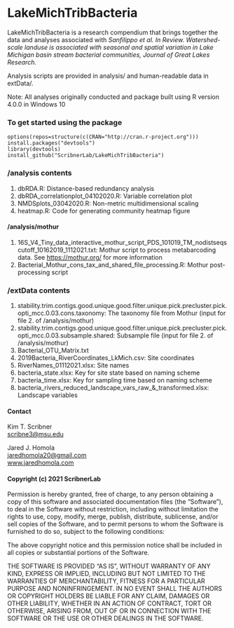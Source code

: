 LakeMichTribBacteria
====================

LakeMichTribBacteria is a research compendium that brings together the
data and analyses associated with *Sanfilippo et al. In Review.
Watershed-scale landuse is associated with seasonal and spatial
variation in Lake Michigan basin stream bacterial communities, Journal
of Great Lakes Research.*

Analysis scripts are provided in analysis/ and human-readable data in
extData/.

Note: All analyses originally conducted and package built using R
version 4.0.0 in Windows 10

### To get started using the package

    options(repos=structure(c(CRAN="http://cran.r-project.org")))
    install.packages("devtools")
    library(devtools)
    install_github("ScribnerLab/LakeMichTribBacteria")

### /analysis contents

1.  dbRDA.R: Distance-based redundancy analysis
2.  dbRDA\_correlationplot\_04102020.R: Variable correlation plot
3.  NMDSplots\_03042020.R: Non-metric multidimensional scaling
4.  heatmap.R: Code for generating community heatmap figure

#### /analysis/mothur

1.  16S\_V4\_Tiny\_data\_interactive\_mothur\_script\_PDS\_101019\_TM\_nodistseqscutoff\_10162019\_1112021.txt:
    Mothur script to process metabarcoding data. See
    <a href="https://mothur.org/" class="uri">https://mothur.org/</a>
    for more information
2.  Bacterial\_Mothur\_cons\_tax\_and\_shared\_file\_processing.R:
    Mothur post-processing script

### /extData contents

1.  stability.trim.contigs.good.unique.good.filter.unique.pick.precluster.pick.opti\_mcc.0.03.cons.taxonomy:
    The taxonomy file from Mothur (input for file 2. of
    /analysis/mothur)
2.  stability.trim.contigs.good.unique.good.filter.unique.pick.precluster.pick.opti\_mcc.0.03.subsample.shared:
    Subsample file (input for file 2. of /analysis/mothur)
3.  Bacterial\_OTU\_Matrix.txt
4.  2019Bacteria\_RiverCoordinates\_LkMich.csv: Site coordinates
5.  RiverNames\_01112021.xlsx: Site names
6.  bacteria\_state.xlsx: Key for site state based on naming scheme
7.  bacteria\_time.xlsx: Key for sampling time based on naming scheme
8.  bacteria\_rivers\_reduced\_landscape\_vars\_raw\_&\_transformed.xlsx:
    Landscape variables

#### Contact

Kim T. Scribner <br>
<a href="mailto:scribne3@msu.edu" class="email">scribne3@msu.edu</a>
<br>

Jared J. Homola <br>
<a href="mailto:jaredhomola20@gmail.com" class="email">jaredhomola20@gmail.com</a>
<br> www.jaredhomola.com

#### Copyright (c) 2021 ScribnerLab

Permission is hereby granted, free of charge, to any person obtaining a
copy of this software and associated documentation files (the
“Software”), to deal in the Software without restriction, including
without limitation the rights to use, copy, modify, merge, publish,
distribute, sublicense, and/or sell copies of the Software, and to
permit persons to whom the Software is furnished to do so, subject to
the following conditions:

The above copyright notice and this permission notice shall be included
in all copies or substantial portions of the Software.

THE SOFTWARE IS PROVIDED “AS IS”, WITHOUT WARRANTY OF ANY KIND, EXPRESS
OR IMPLIED, INCLUDING BUT NOT LIMITED TO THE WARRANTIES OF
MERCHANTABILITY, FITNESS FOR A PARTICULAR PURPOSE AND NONINFRINGEMENT.
IN NO EVENT SHALL THE AUTHORS OR COPYRIGHT HOLDERS BE LIABLE FOR ANY
CLAIM, DAMAGES OR OTHER LIABILITY, WHETHER IN AN ACTION OF CONTRACT,
TORT OR OTHERWISE, ARISING FROM, OUT OF OR IN CONNECTION WITH THE
SOFTWARE OR THE USE OR OTHER DEALINGS IN THE SOFTWARE.
